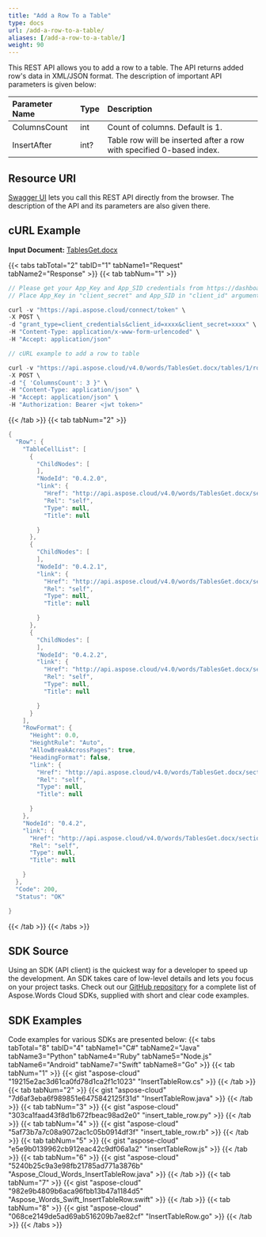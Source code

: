 ```yaml
---
title: "Add a Row To a Table"
type: docs
url: /add-a-row-to-a-table/
aliases: [/add-a-row-to-a-table/]
weight: 90
---
```


This REST API allows you to add a row to a table. The API returns added row's data in XML/JSON format. The description of important API parameters is given below:

|Parameter Name|Type|Description|
| :- | :- | :- |
|ColumnsCount|int|Count of columns. Default is 1.|
|InsertAfter|int?|Table row will be inserted after a row with specified 0-based index.|

## Resource URI

[Swagger UI](https://apireference.aspose.cloud/words/#/Tables/InsertTableRow) lets you call this REST API directly from the browser. The description of the API and its parameters are also given there.

## cURL Example

**Input Document:** [TablesGet.docx](attachments/885355/1180119.docx)

{{< tabs tabTotal="2" tabID="1" tabName1="Request" tabName2="Response" >}}
{{< tab tabNum="1" >}}
```java
// Please get your App_Key and App_SID credentials from https://dashboard.aspose.cloud/#/apps.
// Place App_Key in "client_secret" and App_SID in "client_id" argument.

curl -v "https://api.aspose.cloud/connect/token" \
-X POST \
-d "grant_type=client_credentials&client_id=xxxx&client_secret=xxxx" \
-H "Content-Type: application/x-www-form-urlencoded" \
-H "Accept: application/json"

// cURL example to add a row to table

curl -v "https://api.aspose.cloud/v4.0/words/TablesGet.docx/tables/1/rows" \
-X POST \
-d "{ 'ColumnsCount': 3 }" \
-H "Content-Type: application/json" \
-H "Accept: application/json" \
-H "Authorization: Bearer <jwt token>"

```

{{< /tab >}}
{{< tab tabNum="2" >}}
```java
{
  "Row": {
    "TableCellList": [
      {
        "ChildNodes": [
        ],
        "NodeId": "0.4.2.0",
        "link": {
          "Href": "http://api.aspose.cloud/v4.0/words/TablesGet.docx/sections/0/tables/1/rows/2/cells/0",
          "Rel": "self",
          "Type": null,
          "Title": null

        }
      },
      {
        "ChildNodes": [
        ],
        "NodeId": "0.4.2.1",
        "link": {
          "Href": "http://api.aspose.cloud/v4.0/words/TablesGet.docx/sections/0/tables/1/rows/2/cells/1",
          "Rel": "self",
          "Type": null,
          "Title": null

        }
      },
      {
        "ChildNodes": [
        ],
        "NodeId": "0.4.2.2",
        "link": {
          "Href": "http://api.aspose.cloud/v4.0/words/TablesGet.docx/sections/0/tables/1/rows/2/cells/2",
          "Rel": "self",
          "Type": null,
          "Title": null

        }
      }
    ],
    "RowFormat": {
      "Height": 0.0,
      "HeightRule": "Auto",
      "AllowBreakAcrossPages": true,
      "HeadingFormat": false,
      "link": {
        "Href": "http://api.aspose.cloud/v4.0/words/TablesGet.docx/sections/0/tables/1/rows/2/rowformat",
        "Rel": "self",
        "Type": null,
        "Title": null

      }
    },
    "NodeId": "0.4.2",
    "link": {
      "Href": "http://api.aspose.cloud/v4.0/words/TablesGet.docx/sections/0/tables/1/rows/2",
      "Rel": "self",
      "Type": null,
      "Title": null

    }
  },
  "Code": 200,
  "Status": "OK"

}
```

{{< /tab >}}
{{< /tabs >}}
## SDK Source

Using an SDK (API client) is the quickest way for a developer to speed up the development. An SDK takes care of low-level details and lets you focus on your project tasks. Check out our [GitHub repository](https://github.com/aspose-words-cloud) for a complete list of Aspose.Words Cloud SDKs, supplied with short and clear code examples.

## SDK Examples

Code examples for various SDKs are presented below:
{{< tabs tabTotal="8" tabID="4" tabName1="C#" tabName2="Java" tabName3="Python" tabName4="Ruby" tabName5="Node.js" tabName6="Android" tabName7="Swift" tabName8="Go" >}}
{{< tab tabNum="1" >}}
{{< gist "aspose-cloud" "19215e2ac3d61ca0fd78d1ca2f1c1023" "InsertTableRow.cs" >}}
{{< /tab >}}
{{< tab tabNum="2" >}}
{{< gist "aspose-cloud" "7d6af3eba6f989851e6475842125f31d" "InsertTableRow.java" >}}
{{< /tab >}}
{{< tab tabNum="3" >}}
{{< gist "aspose-cloud" "303ca1faad43f8d1b672fbeac98ad2e0" "insert_table_row.py" >}}
{{< /tab >}}
{{< tab tabNum="4" >}}
{{< gist "aspose-cloud" "5af73b7a7c08a9072ac1c05b0914df3f" "insert_table_row.rb" >}}
{{< /tab >}}
{{< tab tabNum="5" >}}
{{< gist "aspose-cloud" "e5e9b0139962cb912eac42c9df06a1a2" "insertTableRow.js" >}}
{{< /tab >}}
{{< tab tabNum="6" >}}
{{< gist "aspose-cloud" "5240b25c9a3e98fb21785ad771a3876b" "Aspose_Cloud_Words_InsertTableRow.java" >}}
{{< /tab >}}
{{< tab tabNum="7" >}}
{{< gist "aspose-cloud" "982e9b4809b6aca96fbb13b47a1184d5" "Aspose_Words_Swift_InsertTableRow.swift" >}}
{{< /tab >}}
{{< tab tabNum="8" >}}
{{< gist "aspose-cloud" "068ce2149de5ad69ab516209b7ae82cf" "InsertTableRow.go" >}}
{{< /tab >}}
{{< /tabs >}}
